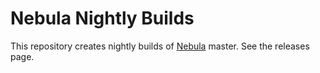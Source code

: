 Nebula Nightly Builds
=====================

This repository creates nightly builds of [Nebula](https://github.com/slackhq/nebula) master. See the releases page.
